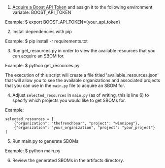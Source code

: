1. [Acquire a Boost API Token](https://app.boostsecurity.io/settings?tab=Application+Keys) and assign it to the following environment variable: BOOST_API_TOKEN

Example: $ export BOOST_API_TOKEN={your_api_token}

2. Install dependencies with pip

Example: $ pip install -r requirements.txt

3. Run get_resources.py in order to view the available resources that you can acquire an SBOM for.

Example: $ python get_resources.py

The execution of this script will create a file titled 'available_resources.json' that will allow you to see the available organizations and associated projects that you can use in the `main.py` file to acquire an SBOM for.

4. Adjust `selected_resources` in `main.py` (as of writing, this is line 6) to specify which projects you would like to get SBOMs for.

Example:

    selected_resources = [
        {"organization": "thefrenchbear", "project": "winnipeg"},
        {"organization": "your_organization", "project": "your_project"}
    ]

5. Run main.py to generate SBOMs

Example: $ python main.py

6. Review the generated SBOMs in the artifacts directory.
